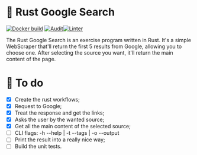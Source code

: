 # 🔎 Rust Google Search
[![Docker build](https://github.com/GSaiki26/rust-google-search/actions/workflows/build.yaml/badge.svg?branch=master)](https://github.com/GSaiki26/rust-google-search/actions/workflows/build.yaml) [![Audit](https://github.com/GSaiki26/rust-google-search/actions/workflows/audit.yaml/badge.svg?branch=master)](https://github.com/GSaiki26/rust-google-search/actions/workflows/audit.yaml)[![Linter](https://github.com/GSaiki26/rust-google-search/actions/workflows/linter.yaml/badge.svg?branch=master)](https://github.com/GSaiki26/rust-google-search/actions/workflows/linter.yaml)

The Rust Google Search is an exercise program written in Rust. It's a simple WebScraper that'll return the first 5 results from Google, allowing you to choose one. After selecting the source you want, it'll return the main content of the page.

# 📝 To do
- [X] Create the rust workflows;
- [X] Request to Google;
- [X] Treat the response and get the links;
- [X] Asks the user by the wanted source;
- [X] Get all the main content of the selected source;
- [ ] CLI flags: -h --help | -t --tags | -o --output
- [ ] Print the result into a really nice way;
- [ ] Build the unit tests.
